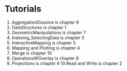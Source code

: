 # Tutorials

1. AggregationDissolve is chapter 9
2. DataStructures is chapter 1
3. GeometricManipulations is chapter 7
4. Indexing_SelectingData is chapter 3
5. InteractiveMapping is chapter 5
6. Mapping and Plotting is chapter 4
7. Merge is chapter 10
8. OperationsWOverlay is chapter 8
9. Projections is chapter 6
10.Read and Write is chapter 2
